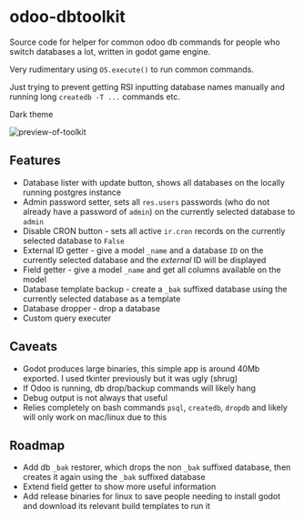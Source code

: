# odoo-dbtoolkit
Source code for helper for common odoo db commands for people who switch databases a lot, written in godot game engine.

Very rudimentary using `OS.execute()` to run common commands.

Just trying to prevent getting RSI inputting database names manually and running long `createdb -T ...` commands etc.

Dark theme

![preview-of-toolkit](https://user-images.githubusercontent.com/10167528/171498029-901e87fd-6b74-4062-854e-dd21ecb46e56.png)

## Features
* Database lister with update button, shows all databases on the locally running postgres instance
* Admin password setter, sets all `res.users` passwords (who do not already have a password of `admin`) on the currently selected database to `admin`
* Disable CRON button - sets all active `ir.cron` records on the currently selected database to `False`
* External ID getter - give a model `_name` and a database `ID` on the currently selected database and the _external_ ID will be displayed
* Field getter - give a model `_name` and get all columns available on the model
* Database template backup - create a `_bak` suffixed database using the currently selected database as a template
* Database dropper - drop a database
* Custom query executer

## Caveats
* Godot produces large binaries, this simple app is around 40Mb exported. I used tkinter previously but it was ugly (shrug)
* If Odoo is running, db drop/backup commands will likely hang
* Debug output is not always that useful
* Relies completely on bash commands `psql`, `createdb`, `dropdb` and likely will only work on mac/linux due to this

## Roadmap
* Add db `_bak` restorer, which drops the non `_bak` suffixed database, then creates it again using the `_bak` suffixed database
* Extend field getter to show more useful information
* Add release binaries for linux to save people needing to install godot and download its relevant build templates to run it
